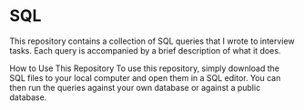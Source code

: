 # SQL
This repository contains a collection of SQL queries that I wrote to interview tasks.
Each query is accompanied by a brief description of what it does. 

How to Use This Repository
To use this repository, simply download the SQL files to your local computer and open them in a SQL editor. 
You can then run the queries against your own database or against a public database.
